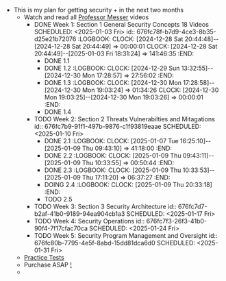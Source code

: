 - This is my plan for getting security + in the next two months
	- Watch and read all [Professor Messer](https://www.professormesser.com/security-plus/sy0-701/sy0-701-video/sy0-701-comptia-security-plus-course/) videos
		- DONE Week 1: Section 1 General Security Concepts 18 Videos
		  SCHEDULED: <2025-01-03 Fri>
		  id:: 676fc78f-b7d9-4ce3-8b35-d25e21b72076
		  :LOGBOOK:
		  CLOCK: [2024-12-28 Sat 20:44:48]--[2024-12-28 Sat 20:44:49] =>  00:00:01
		  CLOCK: [2024-12-28 Sat 20:44:49]--[2025-01-03 Fri 18:31:24] =>  141:46:35
		  :END:
			- DONE 1.1
			- DONE 1.2
			  :LOGBOOK:
			  CLOCK: [2024-12-29 Sun 13:32:55]--[2024-12-30 Mon 17:28:57] =>  27:56:02
			  :END:
			- DONE 1.3
			  :LOGBOOK:
			  CLOCK: [2024-12-30 Mon 17:28:58]--[2024-12-30 Mon 19:03:24] =>  01:34:26
			  CLOCK: [2024-12-30 Mon 19:03:25]--[2024-12-30 Mon 19:03:26] =>  00:00:01
			  :END:
			- DONE 1.4
		- TODO Week 2: Section 2 Threats Vulnerabilties and Mitagations
		  id:: 676fc7b9-91f1-497b-9876-c1f93819eaae
		  SCHEDULED: <2025-01-10 Fri>
			- DONE  2.1
			  :LOGBOOK:
			  CLOCK: [2025-01-07 Tue 16:25:10]--[2025-01-09 Thu 09:43:10] =>  41:18:00
			  :END:
			- DONE 2.2
			  :LOGBOOK:
			  CLOCK: [2025-01-09 Thu 09:43:11]--[2025-01-09 Thu 10:33:55] =>  00:50:44
			  :END:
			- DONE  2.3
			  :LOGBOOK:
			  CLOCK: [2025-01-09 Thu 10:33:53]--[2025-01-09 Thu 17:11:20] =>  06:37:27
			  :END:
			- DOING 2.4
			  :LOGBOOK:
			  CLOCK: [2025-01-09 Thu 20:33:18]
			  :END:
			- TODO 2.5
		- TODO Week 3: Section 3 Security Architecture
		  id:: 676fc7d7-b2af-41b0-9189-94ea904cb1a3
		  SCHEDULED: <2025-01-17 Fri>
		- TODO Week 4: Security Operations
		  id:: 676fc7f3-26f3-41b0-90f4-7f17cfac70ca
		  SCHEDULED: <2025-01-24 Fri>
		- TODO Week 5: Security Program Management and Oversight
		  id:: 676fc80b-7795-4e5f-8abd-15dd81dca6d0
		  SCHEDULED: <2025-01-31 Fri>
	- [Practice Tests](https://www.examcompass.com/comptia/security-plus-certification/free-security-plus-practice-tests)
	- Purchase ASAP [!](https://www.professormesser.com/amember/signup/sy0701cnpec)
	-